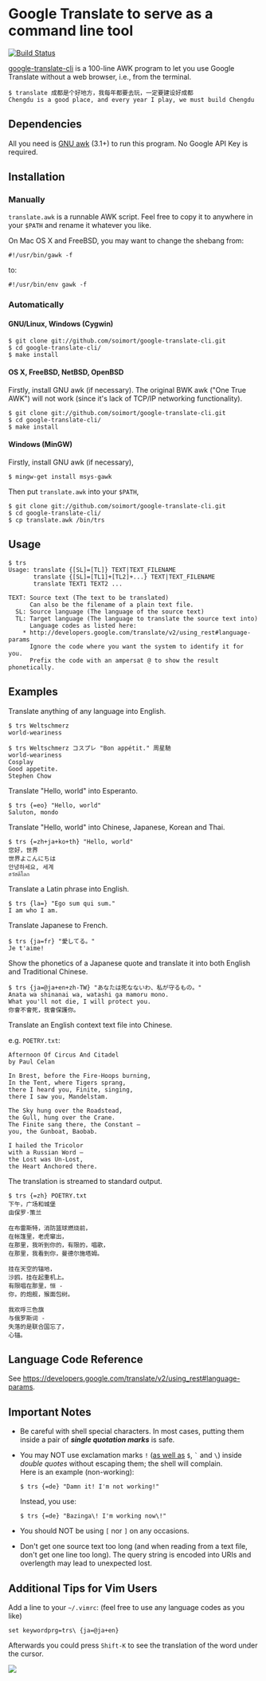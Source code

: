 # Google Translate to serve as a command line tool

[![Build Status](https://travis-ci.org/soimort/google-translate-cli.png?branch=master)](https://travis-ci.org/soimort/google-translate-cli)

[google-translate-cli](https://github.com/soimort/google-translate-cli) is a 100-line AWK program to let you use Google Translate without a web browser, i.e., from the terminal.

    $ translate 成都是个好地方，我每年都要去玩，一定要建设好成都
    Chengdu is a good place, and every year I play, we must build Chengdu

## Dependencies

All you need is [GNU awk](http://www.gnu.org/software/gawk/) (3.1+) to run this program. No Google API Key is required.

## Installation

### Manually

`translate.awk` is a runnable AWK script. Feel free to copy it to anywhere in your `$PATH` and rename it whatever you like.

On Mac OS X and FreeBSD, you may want to change the shebang from:

    #!/usr/bin/gawk -f

to:

    #!/usr/bin/env gawk -f

### Automatically

#### GNU/Linux, Windows (Cygwin)

    $ git clone git://github.com/soimort/google-translate-cli.git
    $ cd google-translate-cli/
    $ make install

#### OS X, FreeBSD, NetBSD, OpenBSD

Firstly, install GNU awk (if necessary). The original BWK awk ("One True AWK") will not work (since it's lack of TCP/IP networking functionality).

    $ git clone git://github.com/soimort/google-translate-cli.git
    $ cd google-translate-cli/
    $ make install

#### Windows (MinGW)

Firstly, install GNU awk (if necessary),

    $ mingw-get install msys-gawk

Then put `translate.awk` into your `$PATH`,

    $ git clone git://github.com/soimort/google-translate-cli.git
    $ cd google-translate-cli/
    $ cp translate.awk /bin/trs

## Usage

    $ trs
    Usage: translate {[SL]=[TL]} TEXT|TEXT_FILENAME
           translate {[SL]=[TL1]+[TL2]+...} TEXT|TEXT_FILENAME
           translate TEXT1 TEXT2 ...

    TEXT: Source text (The text to be translated)
          Can also be the filename of a plain text file.
      SL: Source language (The language of the source text)
      TL: Target language (The language to translate the source text into)
          Language codes as listed here:
        * http://developers.google.com/translate/v2/using_rest#language-params
          Ignore the code where you want the system to identify it for you.
          Prefix the code with an ampersat @ to show the result phonetically.

## Examples

Translate anything of any language into English.

    $ trs Weltschmerz
    world-weariness

    $ trs Weltschmerz コスプレ "Bon appétit." 周星馳
    world-weariness
    Cosplay
    Good appetite.
    Stephen Chow

Translate "Hello, world" into Esperanto.

    $ trs {=eo} "Hello, world"
    Saluton, mondo

Translate "Hello, world" into Chinese, Japanese, Korean and Thai.

    $ trs {=zh+ja+ko+th} "Hello, world"
    您好，世界
    世界よこんにちは
    안녕하세요, 세계
    สวัสดีโลก

Translate a Latin phrase into English.

    $ trs {la=} "Ego sum qui sum."
    I am who I am.

Translate Japanese to French.

    $ trs {ja=fr} "愛してる。"
    Je t'aime!

Show the phonetics of a Japanese quote and translate it into both English and Traditional Chinese.

    $ trs {ja=@ja+en+zh-TW} "あなたは死なないわ、私が守るもの。"
    Anata wa shinanai wa, watashi ga mamoru mono. 
    What you'll not die, I will protect you.
    你會不會死，我會保護你。

Translate an English context text file into Chinese.

e.g. `POETRY.txt`:

    Afternoon Of Circus And Citadel
    by Paul Celan

    In Brest, before the Fire-Hoops burning,
    In the Tent, where Tigers sprang,
    there I heard you, Finite, singing,
    there I saw you, Mandelstam.

    The Sky hung over the Roadstead,
    the Gull, hung over the Crane.
    The Finite sang there, the Constant –
    you, the Gunboat, Baobab.

    I hailed the Tricolor
    with a Russian Word –
    the Lost was Un-Lost,
    the Heart Anchored there.

The translation is streamed to standard output.

    $ trs {=zh} POETRY.txt
    下午，广场和城堡
    由保罗·策兰

    在布雷斯特，消防篮球燃烧前，
    在帐篷里，老虎窜出，
    在那里，我听到你的，有限的，唱歌，
    在那里，我看到你，曼德尔施塔姆。

    挂在天空的锚地，
    沙鸥，挂在起重机上。
    有限唱在那里，恒 - 
    你，的炮舰，猴面包树。

    我欢呼三色旗
    与俄罗斯词 - 
    失落的是联合国忘了，
    心锚。
    

## Language Code Reference

See <https://developers.google.com/translate/v2/using_rest#language-params>.

## Important Notes

* Be careful with shell special characters. In most cases, putting them inside a pair of ___single quotation marks___ is safe.

* You may NOT use exclamation marks `!` ([as well as](http://www.gnu.org/software/bash/manual/html_node/Double-Quotes.html) `$`, <code>&#96;</code> and `\`) inside _double quotes_ without escaping them; the shell will complain.  
Here is an example (non-working):

    `$ trs {=de} "Damn it! I'm not working!"`

  Instead, you use:

    `$ trs {=de} "Bazinga\! I'm working now\!"`

* You should NOT be using `[` nor `]` on any occasions.

* Don't get one source text too long (and when reading from a text file, don't get one line too long). The query string is encoded into URIs and overlength may lead to unexpected lost.

## Additional Tips for Vim Users

Add a line to your `~/.vimrc`: (feel free to use any language codes as you like)

    set keywordprg=trs\ {ja=@ja+en}

Afterwards you could press `Shift-K` to see the translation of the word under the cursor.

![](http://i.imgur.com/OK2UYyn.gif)
